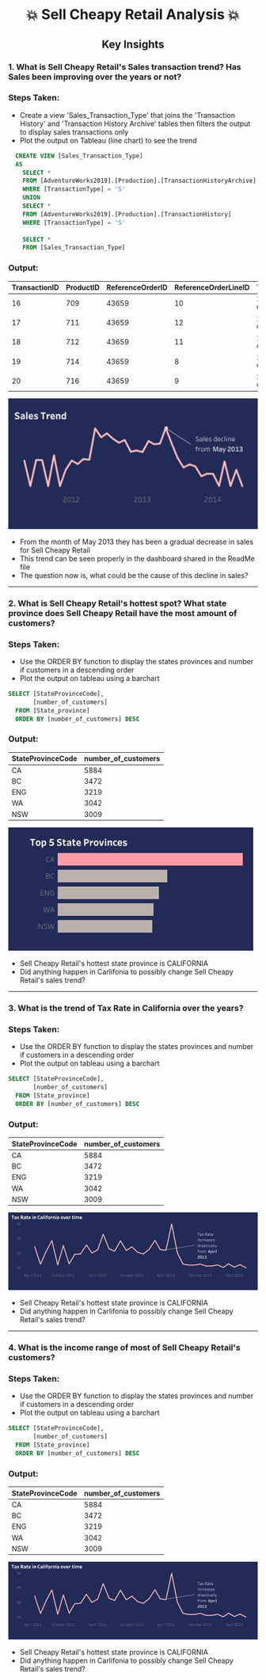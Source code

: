 # <p align="center" style="margin-top: 0px;"> 💥 Sell Cheapy Retail Analysis 💥
## <p align="center"> Key Insights
  
### 1. What is Sell Cheapy Retail's Sales transaction trend? Has Sales been improving over the years or not? 

### Steps Taken:
  
* Create a view 'Sales_Transaction_Type' that joins the 'Transaction History' and 'Transaction History Archive' tables then filters the output to display sales transactions only
* Plot the output on Tableau (line chart) to see the trend

```sql
  CREATE VIEW [Sales_Transaction_Type] 
  AS
	SELECT *
	FROM [AdventureWorks2019].[Production].[TransactionHistoryArchive]
	WHERE [TransactionType] = 'S'
	UNION
	SELECT *
	FROM [AdventureWorks2019].[Production].[TransactionHistory]
	WHERE [TransactionType] = 'S'

	SELECT *
	FROM [Sales_Transaction_Type] 
```
### Output:
TransactionID |	ProductID |	ReferenceOrderID |	ReferenceOrderLineID |	TransactionDate |	TransactionType |	Quantity |	ActualCost |	ModifiedDate
-- | -- | -- | -- | -- | -- | -- | -- | -- 
16 |	709 |	43659 |	10 |	2011-05-31 00:00:00.000 |	S |	6 |	6.175 |	2011-05-31 00:00:00.000
17 |	711 |	43659 |	12 |	2011-05-31 00:00:00.000 |	S |	4 |	20.1865 |	2011-05-31 00:00:00.000
18 |	712 |	43659 |	11 |	2011-05-31 00:00:00.000 |	S |	2 |	5.6187 |	2011-05-31 00:00:00.000
19 |	714 |	43659 |	8 |	2011-05-31 00:00:00.000 |	S |	3 |	31.2437 |	2011-05-31 00:00:00.000
20 |	716 |	43659 |	9 |	2011-05-31 00:00:00.000 |	S |	1 |	31.2437 |	2011-05-31 00:00:00.000
  
![Sales Trend](https://github.com/Gemmahhh/Sell-Cheapy-Retail-Analysis-using-SQL/blob/main/images/sales%20trend.JPG)

* From the month of May 2013 they has been a gradual decrease in sales for Sell Cheapy Retail
* This trend can be seen properly in the dashboard shared in the ReadMe file
* The question now is, what could be the cause of this decline in sales?
  
---
  
### 2. What is Sell Cheapy Retail's hottest spot? What state province does Sell Cheapy Retail have the most amount of customers? 

### Steps Taken:
  
* Use the ORDER BY function to display the states provinces and number if customers in a descending order
* Plot the output on tableau using a barchart

```sql
SELECT [StateProvinceCode],
       [number_of_customers]
  FROM [State_province]
  ORDER BY [number_of_customers] DESC

```
### Output:
StateProvinceCode |	number_of_customers |
-- | -- |
CA | 	5884 |
BC |	3472 |
ENG |	3219 |
WA | 	3042 |
NSW |	3009 |
  
![Top 5 state provinces](https://github.com/Gemmahhh/Sell-Cheapy-Retail-Analysis-using-SQL/blob/main/images/Top%205%20state%20provinces.JPG)

* Sell Cheapy Retail's hottest state province is CALIFORNIA
* Did anything happen in Carlifonia to possibly change Sell Cheapy Retail's sales trend? 
  
---
  
### 3. What is the trend of Tax Rate in California over the years? 

### Steps Taken:
  
* Use the ORDER BY function to display the states provinces and number if customers in a descending order
* Plot the output on tableau using a barchart

```sql
SELECT [StateProvinceCode],
       [number_of_customers]
  FROM [State_province]
  ORDER BY [number_of_customers] DESC

```
### Output:
StateProvinceCode |	number_of_customers |
-- | -- |
CA | 	5884 |
BC |	3472 |
ENG |	3219 |
WA | 	3042 |
NSW |	3009 |
  
![Top 5 state provinces](https://github.com/Gemmahhh/Sell-Cheapy-Retail-Analysis-using-SQL/blob/main/images/tax%20rate%20in%20CA%20over%20time.JPG)

* Sell Cheapy Retail's hottest state province is CALIFORNIA
* Did anything happen in Carlifonia to possibly change Sell Cheapy Retail's sales trend? 
  
---
  
### 4. What is the income range of most of Sell Cheapy Retail's customers? 

### Steps Taken:
  
* Use the ORDER BY function to display the states provinces and number if customers in a descending order
* Plot the output on tableau using a barchart

```sql
SELECT [StateProvinceCode],
       [number_of_customers]
  FROM [State_province]
  ORDER BY [number_of_customers] DESC

```
### Output:
StateProvinceCode |	number_of_customers |
-- | -- |
CA | 	5884 |
BC |	3472 |
ENG |	3219 |
WA | 	3042 |
NSW |	3009 |
  
![Top 5 state provinces](https://github.com/Gemmahhh/Sell-Cheapy-Retail-Analysis-using-SQL/blob/main/images/tax%20rate%20in%20CA%20over%20time.JPG)

* Sell Cheapy Retail's hottest state province is CALIFORNIA
* Did anything happen in Carlifonia to possibly change Sell Cheapy Retail's sales trend?

  
  
  
